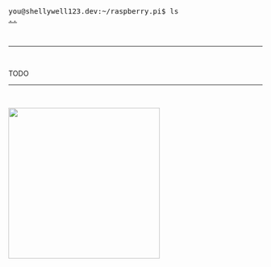 <pre>
you@shellywell123.dev:~/raspberry.pi$ ls
<a href="https://shellywell123.dev/tree/projects/index.html">..</a>
</pre>

<br>

<hr />

<br>

TODO

<hr />

<br>
<p float="middle">
    <img src="https://shellywell123.dev/assets/dj-pi.jpg" width="300" />
</p>
